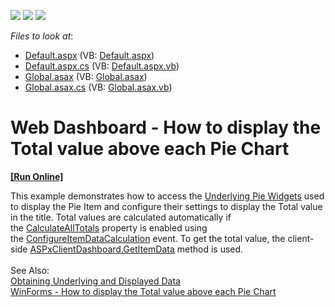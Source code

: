 <!-- default badges list -->
![](https://img.shields.io/endpoint?url=https://codecentral.devexpress.com/api/v1/VersionRange/128580193/17.1.5%2B)
[![](https://img.shields.io/badge/Open_in_DevExpress_Support_Center-FF7200?style=flat-square&logo=DevExpress&logoColor=white)](https://supportcenter.devexpress.com/ticket/details/T543185)
[![](https://img.shields.io/badge/📖_How_to_use_DevExpress_Examples-e9f6fc?style=flat-square)](https://docs.devexpress.com/GeneralInformation/403183)
<!-- default badges end -->
<!-- default file list -->
*Files to look at*:

* [Default.aspx](./CS/ASPxDashboard/Default.aspx) (VB: [Default.aspx](./VB/ASPxDashboard/Default.aspx))
* [Default.aspx.cs](./CS/ASPxDashboard/Default.aspx.cs) (VB: [Default.aspx.vb](./VB/ASPxDashboard/Default.aspx.vb))
* [Global.asax](./CS/ASPxDashboard/Global.asax) (VB: [Global.asax](./VB/ASPxDashboard/Global.asax))
* [Global.asax.cs](./CS/ASPxDashboard/Global.asax.cs) (VB: [Global.asax.vb](./VB/ASPxDashboard/Global.asax.vb))
<!-- default file list end -->
# Web Dashboard - How to display the Total value above each Pie Chart
<!-- run online -->
**[[Run Online]](https://codecentral.devexpress.com/170114586/)**
<!-- run online end -->

<p>This example demonstrates how to access the <a href="https://documentation.devexpress.com/Dashboard/CustomDocument18020.aspx">Underlying Pie Widgets</a> used to display the Pie Item and configure their settings to display the Total value in the title. Total values are calculated automatically if the <a href="https://documentation.devexpress.com/Dashboard/DevExpressDashboardWebConfigureItemDataCalculationWebEventArgs_CalculateAllTotalstopic.aspx">CalculateAllTotals</a> property is enabled using the <a href="https://documentation.devexpress.com/Dashboard/DevExpress.DashboardWeb.ASPxDashboard.ConfigureItemDataCalculation.event">ConfigureItemDataCalculation</a> event. To get the total value, the client-side <a href="https://documentation.devexpress.com/Dashboard/DevExpressDashboardWebScriptsASPxClientDashboard_GetItemDatatopic.aspx">ASPxClientDashboard.GetItemData</a> method is used. <br><br>See Also:<br><a href="https://documentation.devexpress.com/Dashboard/17642/Preparing-the-Designer-and-Viewer-Applications/Web-Viewer/Obtaining-Underlying-and-Displayed-Data">Obtaining Underlying and Displayed Data</a><br><a href="https://github.com/DevExpress-Examples/how-to-display-the-total-value-above-each-pie-chart">WinForms - How to display the Total value above each Pie Chart</a> </p>

<br/>



